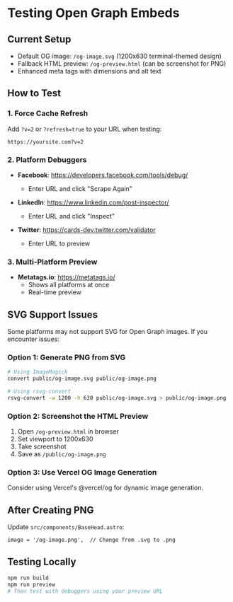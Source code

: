 # Testing Open Graph Embeds

## Current Setup
- Default OG image: `/og-image.svg` (1200x630 terminal-themed design)
- Fallback HTML preview: `/og-preview.html` (can be screenshot for PNG)
- Enhanced meta tags with dimensions and alt text

## How to Test

### 1. Force Cache Refresh
Add `?v=2` or `?refresh=true` to your URL when testing:
```
https://yoursite.com?v=2
```

### 2. Platform Debuggers
- **Facebook**: https://developers.facebook.com/tools/debug/
  - Enter URL and click "Scrape Again"
  
- **LinkedIn**: https://www.linkedin.com/post-inspector/
  - Enter URL and click "Inspect"
  
- **Twitter**: https://cards-dev.twitter.com/validator
  - Enter URL to preview

### 3. Multi-Platform Preview
- **Metatags.io**: https://metatags.io/
  - Shows all platforms at once
  - Real-time preview

## SVG Support Issues

Some platforms may not support SVG for Open Graph images. If you encounter issues:

### Option 1: Generate PNG from SVG
```bash
# Using ImageMagick
convert public/og-image.svg public/og-image.png

# Using rsvg-convert
rsvg-convert -w 1200 -h 630 public/og-image.svg > public/og-image.png
```

### Option 2: Screenshot the HTML Preview
1. Open `/og-preview.html` in browser
2. Set viewport to 1200x630
3. Take screenshot
4. Save as `/public/og-image.png`

### Option 3: Use Vercel OG Image Generation
Consider using Vercel's @vercel/og for dynamic image generation.

## After Creating PNG
Update `src/components/BaseHead.astro`:
```astro
image = '/og-image.png',  // Change from .svg to .png
```

## Testing Locally
```bash
npm run build
npm run preview
# Then test with debuggers using your preview URL
```